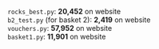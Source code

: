 `rocks_best.py`: **20,452** on website\
`b2_test.py` (for basket 2): **2,419** on website\
`vouchers.py`: **57,952** on website\
`basket1.py`: **11,901** on website
